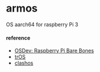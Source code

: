 # armos

OS aarch64 for raspberry Pi 3

#### reference

- [OSDev: Raspberry Pi Bare Bones](https://wiki.osdev.org/Raspberry_Pi_Bare_Bones)
- [trOS](https://github.com/sjdh02/trOS)
- [clashos](https://github.com/andrewrk/clashos)

